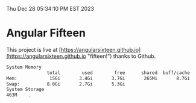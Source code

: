 Thu Dec 28 05:34:10 PM EST 2023

# Angular Fifteen


This project is live at [https://angularsixteen.github.io](https://angularsixteen.github.io "fifteen!") thanks to Github.

```bash
System Memory
               total        used        free      shared  buff/cache   available
Mem:            15Gi       3.4Gi       3.7Gi       265Mi       8.7Gi        11Gi
Swap:          8.0Gi       2.7Gi       5.3Gi
System Storage
463M	.
